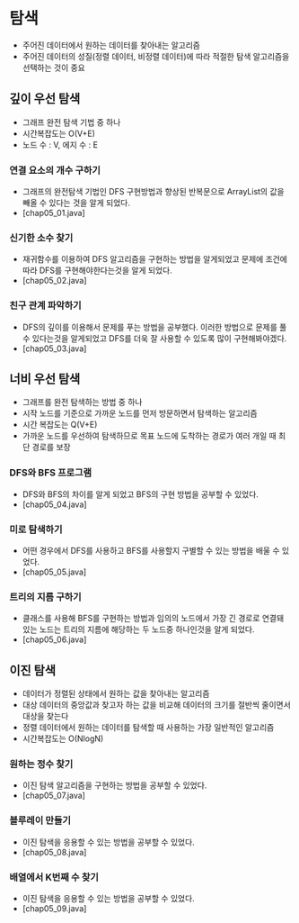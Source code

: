 # 탐색
- 주어진 데이터에서 원하는 데이터를 찾아내는 알고리즘
- 주어진 데이터의 성질(정렬 데이터, 비정렬 데이터)에 따라 적절한 탐색 알고리즘을 선택하는 것이 중요

## 깊이 우선 탐색
- 그래프 완전 탐색 기법 중 하나
- 시간복잡도는 O(V+E)
- 노드 수 : V, 에지 수 : E

### 연결 요소의 개수 구하기
- 그래프의 완전탐색 기법인 DFS 구현방법과 향상된 반복문으로 ArrayList의 값을 빼올 수 있다는 것을 알게 되었다.
- [chap05_01.java]

### 신기한 소수 찾기
- 재귀함수를 이용하여 DFS 알고리즘을 구현하는 방법을 알게되었고 문제에 조건에 따라 DFS를 구현해야한다는것을 알게 되었다.
- [chap05_02.java]

### 친구 관계 파악하기
- DFS의 깊이를 이용해서 문제를 푸는 방법을 공부했다. 이러한 방법으로 문제를 풀 수 있다는것을 알게되었고 DFS를 더욱 잘 사용할 수 있도록 많이 구현해봐야겠다.
- [chap05_03.java]

## 너비 우선 탐색
- 그래프를 완전 탐색하는 방법 중 하나
- 시작 노드를 기준으로 가까운 노드를 먼저 방문하면서 탐색하는 알고리즘
- 시간 복잡도는 Q(V+E)
- 가까운 노드를 우선하여 탐색하므로 목표 노드에 도착하는 경로가 여러 개일 때 최단 경로를 보장

### DFS와 BFS 프로그램
- DFS와 BFS의 차이를 알게 되었고 BFS의 구현 방법을 공부할 수 있었다.
- [chap05_04.java]

### 미로 탐색하기
- 어떤 경우에서 DFS를 사용하고 BFS를 사용할지 구별할 수 있는 방법을 배울 수 있었다.
- [chap05_05.java]

### 트리의 지름 구하기
- 클래스를 사용해 BFS를 구현하는 방법과 임의의 노드에서 가장 긴 경로로 연결돼 있는 노드는 트리의 지름에 해당하는 두 노드중 하나인것을 알게 되었다.
- [chap05_06.java]

## 이진 탐색
- 데이터가 정렬된 상태에서 원하는 값을 찾아내는 알고리즘
- 대상 데이터의 중앙값과 찾고자 하는 값을 비교해 데이터의 크기를 절반씩 줄이면서 대상을 찾는다
- 정렬 데이터에서 원하는 데이터를 탐색할 때 사용하는 가장 일반적인 알고리즘
- 시간복잡도는 O(NlogN)

### 원하는 정수 찾기
- 이진 탐색 알고리즘을 구현하는 방법을 공부할 수 있었다.
- [chap05_07.java]

### 블루레이 만들기
- 이진 탐색을 응용할 수 있는 방법을 공부할 수 있었다.
- [chap05_08.java]

### 배열에서 K번째 수 찾기
- 이진 탐색을 응용할 수 있는 방법을 공부할 수 있었다.
- [chap05_09.java]